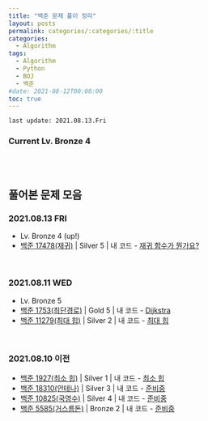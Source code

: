 ```yaml
---
title: "백준 문제 풀이 정리"
layout: posts
permalink: categories/:categories/:title
categories:
  - Algorithm
tags:
  - Algorithm
  - Python
  - BOJ
  - 백준
#date: 2021-08-12T00:00:00
toc: true
---
```


`last update: 2021.08.13.Fri` 
### Current Lv. Bronze 4

<br><br>

## 풀어본 문제 모음  

### 2021.08.13 FRI
* Lv. Bronze 4 (up!)
* [백준 17478(재귀)](https://www.acmicpc.net/problem/17478) | Silver 5 | 내 코드 - [재귀 함수가 뭔가요?](/categories/algorithm/what-is-recursion)

<br>


### 2021.08.11 WED
* Lv. Bronze 5
* [백준 1753(최단경로)](https://www.acmicpc.net/problem/1753) | Gold 5 | 내 코드 - [Dijkstra](/categories/algorithm/dijkstra)
* [백준 11279(최대 힙)](https://www.acmicpc.net/problem/11279) | Silver 2 | 내 코드 - [최대 힙](/categories/algorithm/max_heap)

<br>

### 2021.08.10 이전  
* [백준 1927(최소 힙)](https://www.acmicpc.net/problem/1927) | Silver 1 | 내 코드 - [최소 힙](/categories/algorithm/min_heap)
* [백준 18310(안테나)](https://www.acmicpc.net/problem/18310) | Silver 3 | 내 코드 - [준비중]()
* [백준 10825(국영수)](https://www.acmicpc.net/problem/10825) | Silver 4 | 내 코드 - [준비중]()
* [백준 5585(거스름돈)](https://www.acmicpc.net/problem/5585) | Bronze 2 | 내 코드 - [준비중]()